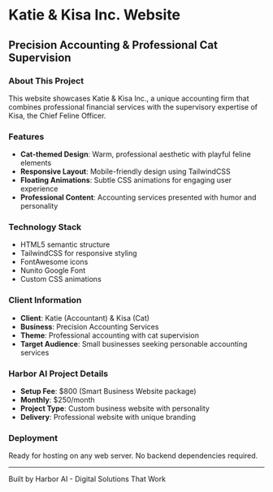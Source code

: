 # Katie & Kisa Inc. Website

## Precision Accounting & Professional Cat Supervision

### About This Project
This website showcases Katie & Kisa Inc., a unique accounting firm that combines professional financial services with the supervisory expertise of Kisa, the Chief Feline Officer.

### Features
- **Cat-themed Design**: Warm, professional aesthetic with playful feline elements
- **Responsive Layout**: Mobile-friendly design using TailwindCSS
- **Floating Animations**: Subtle CSS animations for engaging user experience
- **Professional Content**: Accounting services presented with humor and personality

### Technology Stack
- HTML5 semantic structure
- TailwindCSS for responsive styling
- FontAwesome icons
- Nunito Google Font
- Custom CSS animations

### Client Information
- **Client**: Katie (Accountant) & Kisa (Cat)
- **Business**: Precision Accounting Services
- **Theme**: Professional accounting with cat supervision
- **Target Audience**: Small businesses seeking personable accounting services

### Harbor AI Project Details
- **Setup Fee**: $800 (Smart Business Website package)
- **Monthly**: $250/month
- **Project Type**: Custom business website with personality
- **Delivery**: Professional website with unique branding

### Deployment
Ready for hosting on any web server. No backend dependencies required.

---
Built by Harbor AI - Digital Solutions That Work
